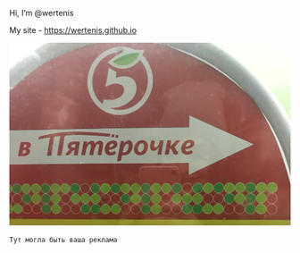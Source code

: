 Hi, I’m @wertenis 

My site - https://wertenis.github.io

![Image alt](https://github.com/wertenis/wertenis/blob/main/img/pyaterochka.jpg)


```html
Тут могла быть ваша реклама
```
